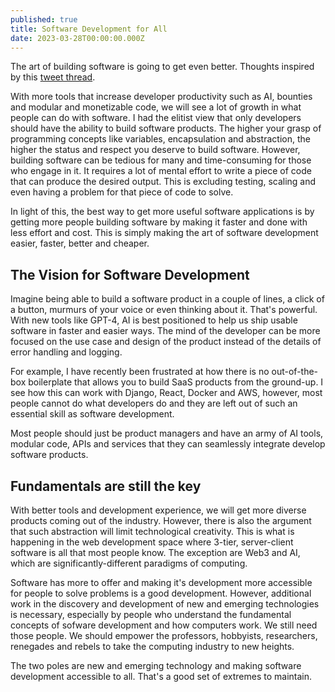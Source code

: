 ```yaml
---
published: true
title: Software Development for All
date: 2023-03-28T00:00:00.000Z
---
```

The art of building software is going to get even better. Thoughts inspired by this [tweet thread](https://twitter.com/amasad/status/1595557790063304704). 

With more tools that increase developer productivity such as AI, bounties and modular and monetizable code, we will see a lot of growth in what people can do with software. I had the elitist view that only developers should have the ability to build software products. The higher your grasp of programming concepts like variables, encapsulation and abstraction, the higher the status and respect you deserve to build software. However, building software can be tedious for many and time-consuming for those who engage in it. It requires a lot of mental effort to write a piece of code that can produce the desired output. This is excluding testing, scaling and even having a problem for that piece of code to solve. 

In light of this, the best way to get more useful software applications is by getting more people building software by making it faster and done with less effort and cost. This is simply making the art of software development easier, faster, better and cheaper.

## The Vision for Software Development

Imagine being able to build a software product in a couple of lines, a click of a button, murmurs of your voice or even thinking about it. That's powerful. With new tools like GPT-4, AI is best positioned to help us ship usable software in faster and easier ways. The mind of the developer can be more focused on the use case and design of the product instead of the details of error handling and logging. 

For example, I have recently been frustrated at how there is no out-of-the-box boilerplate that allows you to build SaaS products from the ground-up. I see how this can work with Django, React, Docker and AWS, however, most people cannot do what developers do and they are left out of such an essential skill as software development. 

Most people should just be product managers and have an army of AI tools, modular code, APIs and services that they can seamlessly integrate develop software products.

## Fundamentals are still the key

With better tools and development experience, we will get more diverse products coming out of the industry. However, there is also the argument that such abstraction will limit technological creativity. This is what is happening in the web development space where 3-tier, server-client software is all that most people know. The exception are Web3 and AI, which are significantly-different paradigms of computing.

Software has more to offer and making it's development more accessible for people to solve problems is a good development. However, additional work in the discovery and development of new and emerging technologies is necessary, especially by people who understand the fundamental concepts of sofware development and how computers work. We still need those people. We should empower the professors, hobbyists, researchers, renegades and rebels to take the computing industry to new heights. 

The two poles are new and emerging technology and making software development accessible to all. That's a good set of extremes to maintain.
